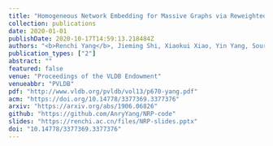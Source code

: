 ```yaml
---
title: "Homogeneous Network Embedding for Massive Graphs via Reweighted Personalized PageRank"
collection: publications
date: 2020-01-01
publishDate: 2020-10-17T14:59:13.218484Z
authors: "<b>Renchi Yang</b>, Jieming Shi, Xiaokui Xiao, Yin Yang, Sourav S. Bhowmick"
publication_types: ["2"]
abstract: ""
featured: false
venue: "Proceedings of the VLDB Endowment"
venueabbr: "PVLDB"
pdf: "http://www.vldb.org/pvldb/vol13/p670-yang.pdf"
acm: "https://doi.org/10.14778/3377369.3377376"
arxiv: "https://arxiv.org/abs/1906.06826"
github: "https://github.com/AnryYang/NRP-code"
slides: "https://renchi.ac.cn/files/NRP-slides.pptx"
doi: "10.14778/3377369.3377376"
---
```

